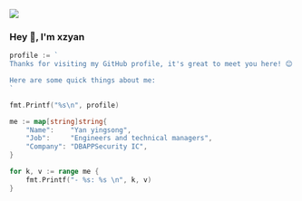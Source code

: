 ![](https://github.com/xzyan/xzyan/blob/master/assets/header_.png)

### Hey 👋, I'm xzyan

```go
profile := `
Thanks for visiting my GitHub profile, it's great to meet you here! 😊

Here are some quick things about me:
`

fmt.Printf("%s\n", profile)

me := map[string]string{
	"Name":    "Yan yingsong",
	"Job":     "Engineers and technical managers",
	"Company": "DBAPPSecurity IC",
}

for k, v := range me {
	fmt.Printf("- %s: %s \n", k, v)
}
```
